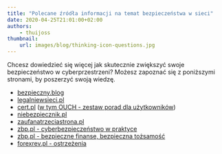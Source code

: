 ```yaml
---
title: "Polecane źródła informacji na temat bezpieczeństwa w sieci"
date: 2020-04-25T21:01:00+02:00
authors: 
    - thuijoss
thumbnail: 
    url: images/blog/thinking-icon-questions.jpg
---
```


Chcesz dowiedzieć się więcej jak skutecznie zwiększyć swoje bezpieczeństwo w cyberprzestrzeni? Możesz zapoznać się z poniższymi stronami, by poszerzyć swoją wiedzę.

* [bezpieczny.blog](https://bezpieczny.blog "https://bezpieczny.blog")
* [legalniewsieci.pl](https://www.legalniewsieci.pl "https://www.legalniewsieci.pl")
* [cert.pl](https://www.cert.pl/ "https://www.cert.pl") ([w tym OUCH - zestaw porad dla użytkowników](https://www.cert.pl/ouch/ "cert.pl/ouch"))
* [niebezpiecznik.pl](https://niebezpiecznik.pl "https://niebezpiecznik.pl")
* [zaufanatrzeciastrona.pl](https://zaufanatrzeciastrona.pl "https://zaufanatrzeciastrona.pl")
* [zbp.pl - cyberbezpieczeństwo w praktyce](https://zbp.pl/dla-klientow/bankowcy-dla-edukacji/cyberbezpieczenstwo-w-praktyce "https://zbp.pl/dla-klientow/bankowcy-dla-edukacji/cyberbezpieczenstwo-w-praktyce")
* [zbp.pl - bezpieczne finanse, bezpieczna tożsamość](https://zbp.pl/dla-klientow/bankowcy-dla-edukacji/bezpieczne-finanse,-bezpieczna-tozsamosc "https://zbp.pl/dla-klientow/bankowcy-dla-edukacji/bezpieczne-finanse,-bezpieczna-tozsamosc")
* [forexrev.pl - ostrzeżenia](https://forexrev.pl/newsy/ostrzezenia/)
